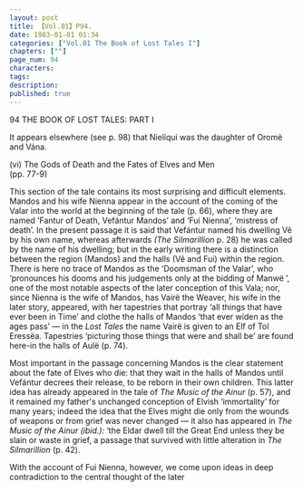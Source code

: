 ```yaml
---
layout: post
title: 【Vol.01】P94.
date: 1983-01-01 01:34
categories: ["Vol.01 The Book of Lost Tales I"]
chapters: [""]
page_num: 94
characters: 
tags: 
description: 
published: true
---
```


<p style="text-indent: 0;">
94       THE BOOK OF LOST TALES: PART I
</p>

It appears elsewhere (see p. 98) that Nielíqui was the daughter of Oromë and Vána.

(vi) The Gods of Death and the Fates of Elves and Men<BR>(pp. 77-9)

This section of the tale contains its most surprising and difficult elements. Mandos and his wife Nienna appear in the account of the coming of the Valar into the world at the beginning of the tale (p. 66), where they are named ‘Fantur of Death, Vefántur Mandos’ and ‘Fui Nienna’, ‘mistress of death’. In the present passage it is said that Vefántur named his dwelling Vê by his own name, whereas afterwards <I>(The Silmarillion </I>p. 28) he was called by the name of his dwelling; but in the early writing there is a distinction between the region (Mandos) and the halls (Vê and Fui) within the region. There is here no trace of Mandos as the ‘Doomsman of the Valar’, who ‘pronounces his dooms and his judgements only at the bidding of Manwë ’, one of the most notable aspects of the later conception of this Vala; nor, since Nienna is the wife of Mandos, has Vairë the Weaver, his wife in the later story, appeared, with her tapestries that portray ‘all things that have ever been in Time’ and clothe the halls of Mandos ‘that ever widen as the ages pass’ — in the <I>Lost Tales </I>the name Vairë is given to an Elf of Tol Eressëa. Tapestries ‘picturing those things that were and shall be’ are found here-in the halls of Aulë (p. 74).

Most important in the passage concerning Mandos is the clear statement about the fate of Elves who die: that they wait in the halls of Mandos until Vefántur decrees their release, to be reborn in their own children. This latter idea has already appeared in the tale of <I>The Music of the Ainur </I>(p. 57), and it remained my father's unchanged conception of Elvish ‘immortality’ for many years; indeed the idea that the Elves might die only from the wounds of weapons or from grief was never changed — it also has appeared in <I>The Music of the Ainur (ibid.): </I>‘the Eldar dwell till the Great End unless they be slain or waste in grief, a passage that survived with little alteration in <I>The Silmarillion </I>(p. 42).

With the account of Fui Nienna, however, we come upon ideas in deep contradiction to the central thought of the later

